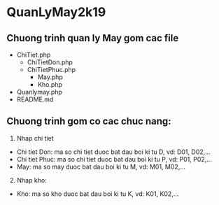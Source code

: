 # QuanLyMay2k19
## Chuong trinh quan ly May gom cac file
* ChiTiet.php
  * ChiTietDon.php
  * ChiTietPhuc.php
    * May.php
     * Kho.php
* Quanlymay.php
* README.md
## Chuong trinh gom co cac chuc nang:
1. Nhap chi tiet
  * Chi tiet Don: ma so chi tiet duoc bat dau boi ki tu D, vd: D01, D02,...
  * Chi tiet Phuc: ma so chi tiet duoc bat dau boi ki tu P, vd: P01, P02,...
  * May: ma so may duoc bat dau boi ki tu M, vd: M01, M02,...
2. Nhap kho:
  * Kho: ma so kho duoc bat dau boi ki tu K, vd: K01, K02,...  
